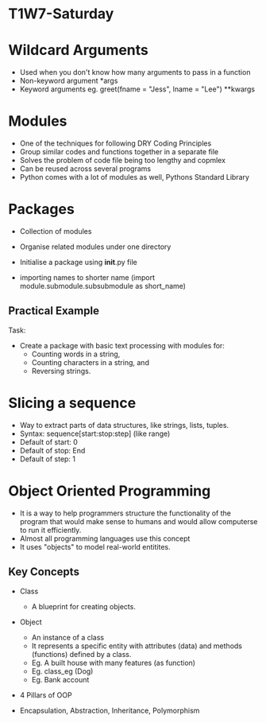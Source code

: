 # T1W7-Saturday

# Wildcard Arguments
- Used when you don't know how many arguments to pass in a function
- Non-keyword argument *args
- Keyword arguments eg. greet(fname = "Jess", lname = "Lee") **kwargs

# Modules
- One of the techniques for following DRY Coding Principles
- Group similar codes and functions together in a separate file
- Solves the problem of code file being too lengthy and copmlex
- Can be reused across several programs
- Python comes with a lot of modules as well, Pythons Standard Library

# Packages
- Collection of modules
- Organise related modules under one directory
- Initialise a package using __init__.py file

- importing names to shorter name (import module.submodule.subsubmodule as short_name)

## Practical Example
Task:
- Create a package with basic text processing with modules for:
    - Counting words in a string,
    - Counting characters in a string, and
    - Reversing strings.

# Slicing a sequence
- Way to extract parts of data structures, like strings, lists, tuples.
- Syntax: sequence[start:stop:step] (like range)
- Default of start: 0
- Default of stop: End
- Default of step: 1

# Object Oriented Programming
- It is a way to help programmers structure the functionality of the program that would make sense to humans and would allow computerse to run it efficiently.
- Almost all programming languages use this concept
- It uses "objects" to model real-world entitites.

## Key Concepts
- Class
    - A blueprint for creating objects.
- Object
    - An instance of a class
    - It represents a specific entity with attributes (data) and methods (functions) defined by a class.
    - Eg. A built house with many features (as function)
    - Eg. class_eg (Dog)
    - Eg. Bank account

- 4 Pillars of OOP
- Encapsulation, Abstraction, Inheritance, Polymorphism